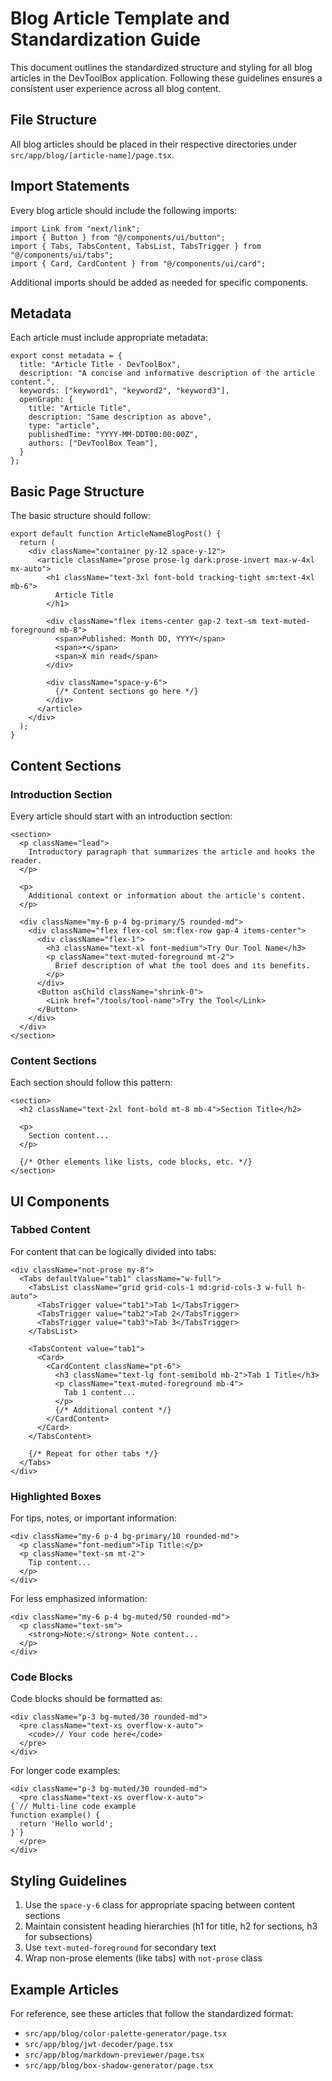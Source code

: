 # Blog Article Template and Standardization Guide

This document outlines the standardized structure and styling for all blog articles in the DevToolBox application. Following these guidelines ensures a consistent user experience across all blog content.

## File Structure

All blog articles should be placed in their respective directories under `src/app/blog/[article-name]/page.tsx`.

## Import Statements

Every blog article should include the following imports:

```tsx
import Link from "next/link";
import { Button } from "@/components/ui/button";
import { Tabs, TabsContent, TabsList, TabsTrigger } from "@/components/ui/tabs";
import { Card, CardContent } from "@/components/ui/card";
```

Additional imports should be added as needed for specific components.

## Metadata

Each article must include appropriate metadata:

```tsx
export const metadata = {
  title: "Article Title - DevToolBox",
  description: "A concise and informative description of the article content.",
  keywords: ["keyword1", "keyword2", "keyword3"],
  openGraph: {
    title: "Article Title",
    description: "Same description as above",
    type: "article",
    publishedTime: "YYYY-MM-DDT00:00:00Z",
    authors: ["DevToolBox Team"],
  }
};
```

## Basic Page Structure

The basic structure should follow:

```tsx
export default function ArticleNameBlogPost() {
  return (
    <div className="container py-12 space-y-12">
      <article className="prose prose-lg dark:prose-invert max-w-4xl mx-auto">
        <h1 className="text-3xl font-bold tracking-tight sm:text-4xl mb-6">
          Article Title
        </h1>
        
        <div className="flex items-center gap-2 text-sm text-muted-foreground mb-8">
          <span>Published: Month DD, YYYY</span>
          <span>•</span>
          <span>X min read</span>
        </div>
        
        <div className="space-y-6">
          {/* Content sections go here */}
        </div>
      </article>
    </div>
  );
}
```

## Content Sections

### Introduction Section

Every article should start with an introduction section:

```tsx
<section>
  <p className="lead">
    Introductory paragraph that summarizes the article and hooks the reader.
  </p>
  
  <p>
    Additional context or information about the article's content.
  </p>

  <div className="my-6 p-4 bg-primary/5 rounded-md">
    <div className="flex flex-col sm:flex-row gap-4 items-center">
      <div className="flex-1">
        <h3 className="text-xl font-medium">Try Our Tool Name</h3>
        <p className="text-muted-foreground mt-2">
          Brief description of what the tool does and its benefits.
        </p>
      </div>
      <Button asChild className="shrink-0">
        <Link href="/tools/tool-name">Try the Tool</Link>
      </Button>
    </div>
  </div>
</section>
```

### Content Sections

Each section should follow this pattern:

```tsx
<section>
  <h2 className="text-2xl font-bold mt-8 mb-4">Section Title</h2>
  
  <p>
    Section content...
  </p>
  
  {/* Other elements like lists, code blocks, etc. */}
</section>
```

## UI Components

### Tabbed Content

For content that can be logically divided into tabs:

```tsx
<div className="not-prose my-8">
  <Tabs defaultValue="tab1" className="w-full">
    <TabsList className="grid grid-cols-1 md:grid-cols-3 w-full h-auto">
      <TabsTrigger value="tab1">Tab 1</TabsTrigger>
      <TabsTrigger value="tab2">Tab 2</TabsTrigger>
      <TabsTrigger value="tab3">Tab 3</TabsTrigger>
    </TabsList>
    
    <TabsContent value="tab1">
      <Card>
        <CardContent className="pt-6">
          <h3 className="text-lg font-semibold mb-2">Tab 1 Title</h3>
          <p className="text-muted-foreground mb-4">
            Tab 1 content...
          </p>
          {/* Additional content */}
        </CardContent>
      </Card>
    </TabsContent>
    
    {/* Repeat for other tabs */}
  </Tabs>
</div>
```

### Highlighted Boxes

For tips, notes, or important information:

```tsx
<div className="my-6 p-4 bg-primary/10 rounded-md">
  <p className="font-medium">Tip Title:</p>
  <p className="text-sm mt-2">
    Tip content...
  </p>
</div>
```

For less emphasized information:

```tsx
<div className="my-6 p-4 bg-muted/50 rounded-md">
  <p className="text-sm">
    <strong>Note:</strong> Note content...
  </p>
</div>
```

### Code Blocks

Code blocks should be formatted as:

```tsx
<div className="p-3 bg-muted/30 rounded-md">
  <pre className="text-xs overflow-x-auto">
    <code>// Your code here</code>
  </pre>
</div>
```

For longer code examples:

```tsx
<div className="p-3 bg-muted/30 rounded-md">
  <pre className="text-xs overflow-x-auto">
{`// Multi-line code example
function example() {
  return 'Hello world';
}`}
  </pre>
</div>
```

## Styling Guidelines

1. Use the `space-y-6` class for appropriate spacing between content sections
2. Maintain consistent heading hierarchies (h1 for title, h2 for sections, h3 for subsections)
3. Use `text-muted-foreground` for secondary text
4. Wrap non-prose elements (like tabs) with `not-prose` class

## Example Articles

For reference, see these articles that follow the standardized format:
- `src/app/blog/color-palette-generator/page.tsx`
- `src/app/blog/jwt-decoder/page.tsx`
- `src/app/blog/markdown-previewer/page.tsx`
- `src/app/blog/box-shadow-generator/page.tsx` 